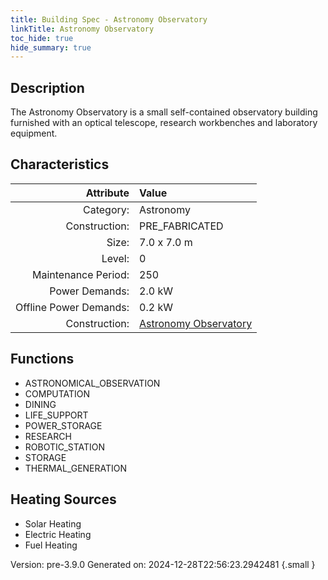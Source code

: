 ```yaml
---
title: Building Spec - Astronomy Observatory
linkTitle: Astronomy Observatory
toc_hide: true
hide_summary: true
---
```


## Description
The Astronomy Observatory is a small self-contained observatory building furnished with an optical telescope, research workbenches and laboratory equipment.

## Characteristics

| Attribute      | Value |
|--------:|:------|
|Category:|Astronomy|
|Construction:|PRE_FABRICATED|
|Size:|7.0 x 7.0 m|
|Level:|0|
|Maintenance Period:|250|
|Power Demands:|2.0 kW|
|Offline Power Demands:|0.2 kW|
|Construction:|[Astronomy Observatory](/docs/definitions/construction/astronomy-observatory)|

## Functions
      
- ASTRONOMICAL_OBSERVATION
- COMPUTATION
- DINING
- LIFE_SUPPORT
- POWER_STORAGE
- RESEARCH
- ROBOTIC_STATION
- STORAGE
- THERMAL_GENERATION



## Heating Sources

- Solar Heating
- Electric Heating
- Fuel Heating

Version: pre-3.9.0 Generated on: 2024-12-28T22:56:23.2942481
{.small }